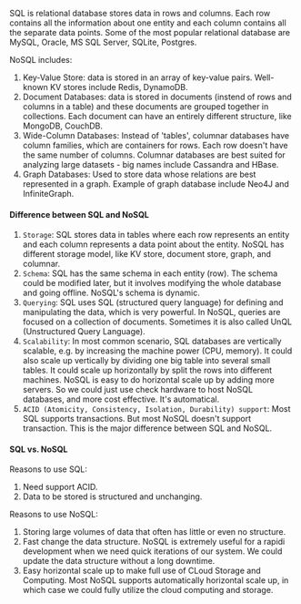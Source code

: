 
SQL is relational database stores data in rows and columns. Each row contains all the information about one entity and each column contains all the separate data points. Some of the most popular relational database are MySQL, Oracle, MS SQL Server, SQLite, Postgres.

NoSQL includes:
1. Key-Value Store: data is stored in an array of key-value pairs. Well-known KV stores include Redis, DynamoDB.
2. Document Databases: data is stored in documents (instend of rows and columns in a table) and these documents are grouped together in collections. Each document can have an entirely different structure, like MongoDB, CouchDB.
3. Wide-Column Databases: Instead of 'tables', columnar databases have column families, which are containers for rows. Each row doesn't have the same number of columns. Columnar databases are best suited for analyzing large datasets - big names include Cassandra and HBase.
4. Graph Databases: Used to store data whose relations are best represented in a graph. Example of graph database include Neo4J and InfiniteGraph.

#### Difference between SQL and NoSQL

1. `Storage`: SQL stores data in tables where each row represents an entity and each column represents a data point about the entity. NoSQL has different storage model, like KV store, document store, graph, and columnar.
2. `Schema`: SQL has the same schema in each entity (row). The schema could be modified later, but it involves modifying the whole database and going offline. NoSQL's schema is dynamic.
3. `Querying`: SQL uses SQL (structured query language) for defining and manipulating the data, which is very powerful. In NoSQL, queries are focused on a collection of documents. Sometimes it is also called UnQL (Unstructured Query Language).
4. `Scalability`: In most common scenario, SQL databases are vertically scalable, e.g. by increasing the machine power (CPU, memory). It could also scale up vertically by dividing one big table into several small tables. It could scale up horizontally by split the rows into different machines. NoSQL is easy to do horizontal scale up by adding more servers. So we could just use check hardware to host NoSQL databases, and more cost effective. It's automatical.
5. `ACID (Atomicity, Consistency, Isolation, Durability) support`: Most SQL supports transactions. But most NoSQL doesn't support transaction. This is the major difference between SQL and NoSQL.

#### SQL vs. NoSQL

Reasons to use SQL:
1. Need support ACID.
2. Data to be stored is structured and unchanging.

Reasons to use NoSQL:
1. Storing large volumes of data that often has little or even no structure.
2. Fast change the data structure. NoSQL is extremely useful for a rapidi development when we need quick iterations of our system. We could update the data structure without a long downtime.
3. Easy horizontal scale up to make full use of CLoud Storage and Computing. Most NoSQL supports automatically horizontal scale up, in which case we could fully utilize the cloud computing and storage.

